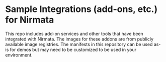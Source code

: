 # Sample Integrations (add-ons, etc.) for Nirmata

This repo includes add-on services and other tools that have been integrated with Nirmata. The images for these addons are from publicly available image registries. The manifests in this repository can be used as-is for demos but may need to be customized to be used in your environment.

